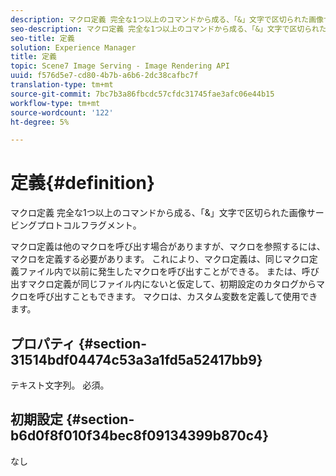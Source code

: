 ```yaml
---
description: マクロ定義 完全な1つ以上のコマンドから成る、「&」文字で区切られた画像サービングプロトコルフラグメント。
seo-description: マクロ定義 完全な1つ以上のコマンドから成る、「&」文字で区切られた画像サービングプロトコルフラグメント。
seo-title: 定義
solution: Experience Manager
title: 定義
topic: Scene7 Image Serving - Image Rendering API
uuid: f576d5e7-cd80-4b7b-a6b6-2dc38cafbc7f
translation-type: tm+mt
source-git-commit: 7bc7b3a86fbcdc57cfdc31745fae3afc06e44b15
workflow-type: tm+mt
source-wordcount: '122'
ht-degree: 5%

---
```



# 定義{#definition}

マクロ定義 完全な1つ以上のコマンドから成る、「&amp;」文字で区切られた画像サービングプロトコルフラグメント。

マクロ定義は他のマクロを呼び出す場合がありますが、マクロを参照するには、マクロを定義する必要があります。 これにより、マクロ定義は、同じマクロ定義ファイル内で以前に発生したマクロを呼び出すことができる。 または、呼び出すマクロ定義が同じファイル内にないと仮定して、初期設定のカタログからマクロを呼び出すこともできます。 マクロは、カスタム変数を定義して使用できます。

## プロパティ {#section-31514bdf04474c53a3a1fd5a52417bb9}

テキスト文字列。 必須。

## 初期設定 {#section-b6d0f8f010f34bec8f09134399b870c4}

なし
